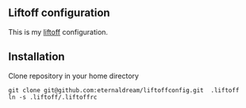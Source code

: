 Liftoff configuration
-------------
This is my [liftoff](https://github.com/thoughtbot/liftoff) configuration.


Installation
---------
Clone repository in your home directory

```
git clone git@github.com:eternaldream/liftoffconfig.git  .liftoff
ln -s .liftoff/.liftoffrc
```
